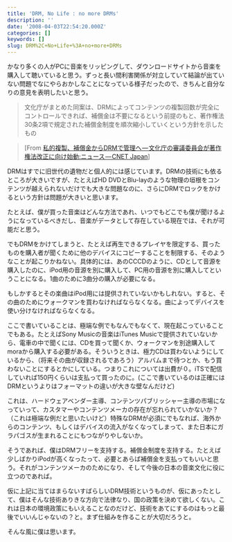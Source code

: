 ```yaml
---
title: 'DRM, No Life : no more DRMs'
description: ''
date: '2008-04-03T22:54:20.000Z'
categories: []
keywords: []
slug: DRM%2C+No+Life+%3A+no+more+DRMs
---
```

かなり多くの人がPCに音楽をリッピングして、ダウンロードサイトから音楽を購入して聴いていると思う。ずっと長い間利害関係が対立していて結論が出ていない問題でなにやらおかしなことになっている様子だったので、きちんと自分なりの意見を表明したいと思う。

> 文化庁がまとめた同案は、DRMによってコンテンツの複製回数が完全にコントロールできれば、補償金は不要になるという前提のもと、著作権法30条2項で規定された補償金制度を順次縮小していくという方針を示したもの

> \[From [私的複製、補償金からDRMで管理へ — 文化庁の審議委員会が著作権法改正に向け始動:ニュース — CNET Japan](http://japan.cnet.com/news/biz/story/0,2000056020,20370762,00.htm?ref=rss)\]

DRMはすでに旧世代の遺物だと個人的には感じています。DRMの技術にも依るところが大きいですが、たとえばHD DVDとBlu-layのような物理の垣根をコンテンツが越えられないだけでも大きな問題なのに、さらにDRMでロックをかけるという方針は問題が大きいと思います。

たとえば、僕が買った音楽はどんな方法であれ、いつでもどこでも僕が聞けるようになっているべきだし、音楽がデータとして存在している現在では、それが可能だと思う。

でもDRMをかけてしまうと、たとえば再生できるプレイヤを限定する、買ったものを購入者が聞くために他のデバイスにコピーすることを制限する、そのようなことが起こりかねない。具体的には、あのCCCDのように、CDとして音源を購入したのに、iPod用の音源を別に購入して、PC用の音源を別に購入してということになる。1曲のために3曲分の購入が必要になる。

もしかするとその楽曲はiPod用には提供されていないかもしれない。すると、その曲のためにウォークマンを買わなければならなくなる。曲によってデバイスを使い分けなければならなくなる。

ここで書いていることは、極端な例でもなんでもなくて、現在起こっていることでもある。たとえばSony Musicの音楽はiTunes Musicで提供されていないから、電車の中で聞くには、CDを買って聞くか、ウォークマンを別途購入してmoraから購入する必要がある。そういうときは、極力CDは買わないようにしているから、（将来その曲が収録されるであろう）アルバムまで待つとか、もう買わないことにするとかにしている。つまりこれについては出費が０。iTSで配信していれば150円くらいは支払って買ったのに。(ここで書いているのは正確にはDRMというよりはフォーマットの違いが大きな壁なんだけど)

これは、ハードウェアベンダー主導、コンテンツパブリッシャー主導の市場になっていって、カスタマーやコンテンツメーカの存在が忘れられていかないか？（これは極端な例だと思いたいけど）特殊なDRMが必須にでもなれば、海外からのコンテンツ、もしくはデバイスの流入がなくなってしまって、また日本にガラパゴスが生まれることにもつながりやしないか。

そうであれば、僕はDRMフリーを支持する。補償金制度を支持する。たとえば少しばかりiPodが高くなったって、必要とあらば補償金を支払ってもいいと思う。それがコンテンツメーカのためになり、そして今後の日本の音楽文化に役に立つのであれば。

仮に上記に当てはまらないすばらしいDRM技術というものが、仮にあったとして、僕はそんな技術ありきな方向で法律なり、国の政策を決めて欲しくない。これは日本の環境政策にもいえることなのだけど、技術をあてにするのはもっと最後でいいんじゃないの？と。まず仕組みを作ることが大切だろうと。

そんな風に僕は思います。